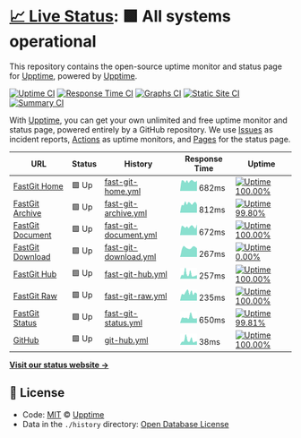 # [📈 Live Status](https://upptime.github.io/upptime): <!--live status--> **🟩 All systems operational**

This repository contains the open-source uptime monitor and status page for [Upptime](https://upptime.js.org), powered by [Upptime](https://github.com/upptime/upptime).

[![Uptime CI](https://github.com/koj-co/upptime/workflows/Uptime%20CI/badge.svg)](https://github.com/koj-co/upptime/actions?query=workflow%3A%22Uptime+CI%22)
[![Response Time CI](https://github.com/koj-co/upptime/workflows/Response%20Time%20CI/badge.svg)](https://github.com/koj-co/upptime/actions?query=workflow%3A%22Response+Time+CI%22)
[![Graphs CI](https://github.com/koj-co/upptime/workflows/Graphs%20CI/badge.svg)](https://github.com/koj-co/upptime/actions?query=workflow%3A%22Graphs+CI%22)
[![Static Site CI](https://github.com/koj-co/upptime/workflows/Static%20Site%20CI/badge.svg)](https://github.com/koj-co/upptime/actions?query=workflow%3A%22Static+Site+CI%22)
[![Summary CI](https://github.com/koj-co/upptime/workflows/Summary%20CI/badge.svg)](https://github.com/koj-co/upptime/actions?query=workflow%3A%22Summary+CI%22)

With [Upptime](https://upptime.js.org), you can get your own unlimited and free uptime monitor and status page, powered entirely by a GitHub repository. We use [Issues](https://github.com/upptime/upptime/issues) as incident reports, [Actions](https://github.com/upptime/upptime/actions) as uptime monitors, and [Pages](https://upptime.github.io/upptime) for the status page.

<!--start: status pages-->
<!-- This summary is generated by Upptime (https://github.com/upptime/upptime) -->
<!-- Do not edit this manually, your changes will be overwritten -->

| URL                                              | Status | History                                                                                                    | Response Time                                                                          | Uptime                                                                                                                                                                                                                                 |
| ------------------------------------------------ | ------ | ---------------------------------------------------------------------------------------------------------- | -------------------------------------------------------------------------------------- | -------------------------------------------------------------------------------------------------------------------------------------------------------------------------------------------------------------------------------------- |
| [FastGit Home](https://fastgit.org)              | 🟩 Up  | [fast-git-home.yml](https://github.com/FastGitORG/uptime/commits/master/history/fast-git-home.yml)         | <img alt="Response time graph" src="./graphs/fast-git-home.png" height="20"> 682ms     | [![Uptime 100.00%](https://img.shields.io/endpoint?url=https%3A%2F%2Fraw.githubusercontent.com%2FFastGitORG%2Fuptime%2Fmaster%2Fapi%2Ffast-git-home%2Fuptime.json)](https://FastGitORG.github.io/uptime/history/fast-git-home)         |
| [FastGit Archive](https://archive.fastgit.org)   | 🟩 Up  | [fast-git-archive.yml](https://github.com/FastGitORG/uptime/commits/master/history/fast-git-archive.yml)   | <img alt="Response time graph" src="./graphs/fast-git-archive.png" height="20"> 812ms  | [![Uptime 99.80%](https://img.shields.io/endpoint?url=https%3A%2F%2Fraw.githubusercontent.com%2FFastGitORG%2Fuptime%2Fmaster%2Fapi%2Ffast-git-archive%2Fuptime.json)](https://FastGitORG.github.io/uptime/history/fast-git-archive)    |
| [FastGit Document](https://doc.fastgit.org)      | 🟩 Up  | [fast-git-document.yml](https://github.com/FastGitORG/uptime/commits/master/history/fast-git-document.yml) | <img alt="Response time graph" src="./graphs/fast-git-document.png" height="20"> 672ms | [![Uptime 100.00%](https://img.shields.io/endpoint?url=https%3A%2F%2Fraw.githubusercontent.com%2FFastGitORG%2Fuptime%2Fmaster%2Fapi%2Ffast-git-document%2Fuptime.json)](https://FastGitORG.github.io/uptime/history/fast-git-document) |
| [FastGit Download](https://download.fastgit.org) | 🟩 Up  | [fast-git-download.yml](https://github.com/FastGitORG/uptime/commits/master/history/fast-git-download.yml) | <img alt="Response time graph" src="./graphs/fast-git-download.png" height="20"> 267ms | [![Uptime 0.00%](https://img.shields.io/endpoint?url=https%3A%2F%2Fraw.githubusercontent.com%2FFastGitORG%2Fuptime%2Fmaster%2Fapi%2Ffast-git-download%2Fuptime.json)](https://FastGitORG.github.io/uptime/history/fast-git-download)   |
| [FastGit Hub](https://hub.fastgit.org)           | 🟩 Up  | [fast-git-hub.yml](https://github.com/FastGitORG/uptime/commits/master/history/fast-git-hub.yml)           | <img alt="Response time graph" src="./graphs/fast-git-hub.png" height="20"> 257ms      | [![Uptime 100.00%](https://img.shields.io/endpoint?url=https%3A%2F%2Fraw.githubusercontent.com%2FFastGitORG%2Fuptime%2Fmaster%2Fapi%2Ffast-git-hub%2Fuptime.json)](https://FastGitORG.github.io/uptime/history/fast-git-hub)           |
| [FastGit Raw](https://raw.fastgit.org)           | 🟩 Up  | [fast-git-raw.yml](https://github.com/FastGitORG/uptime/commits/master/history/fast-git-raw.yml)           | <img alt="Response time graph" src="./graphs/fast-git-raw.png" height="20"> 235ms      | [![Uptime 100.00%](https://img.shields.io/endpoint?url=https%3A%2F%2Fraw.githubusercontent.com%2FFastGitORG%2Fuptime%2Fmaster%2Fapi%2Ffast-git-raw%2Fuptime.json)](https://FastGitORG.github.io/uptime/history/fast-git-raw)           |
| [FastGit Status](https://status.fastgit.org)     | 🟩 Up  | [fast-git-status.yml](https://github.com/FastGitORG/uptime/commits/master/history/fast-git-status.yml)     | <img alt="Response time graph" src="./graphs/fast-git-status.png" height="20"> 650ms   | [![Uptime 99.81%](https://img.shields.io/endpoint?url=https%3A%2F%2Fraw.githubusercontent.com%2FFastGitORG%2Fuptime%2Fmaster%2Fapi%2Ffast-git-status%2Fuptime.json)](https://FastGitORG.github.io/uptime/history/fast-git-status)      |
| [GitHub](https://github.com)                     | 🟩 Up  | [git-hub.yml](https://github.com/FastGitORG/uptime/commits/master/history/git-hub.yml)                     | <img alt="Response time graph" src="./graphs/git-hub.png" height="20"> 38ms            | [![Uptime 100.00%](https://img.shields.io/endpoint?url=https%3A%2F%2Fraw.githubusercontent.com%2FFastGitORG%2Fuptime%2Fmaster%2Fapi%2Fgit-hub%2Fuptime.json)](https://FastGitORG.github.io/uptime/history/git-hub)                     |

<!--end: status pages-->

[**Visit our status website →**](https://upptime.github.io/upptime)

## 📄 License

- Code: [MIT](./LICENSE) © [Upptime](https://upptime.js.org)
- Data in the `./history` directory: [Open Database License](https://opendatacommons.org/licenses/odbl/1-0/)
